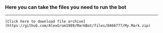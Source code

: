 ### Here you can take the files you need to run the bot
---
`[Click here to download file archive](https://github.com/AlexGrom1989/MarkBot/files/8466777/My.Mark.zip)`
